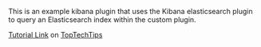 This is an example kibana plugin that uses the Kibana elasticsearch plugin to query an Elasticsearch index within the custom plugin.

[Tutorial Link](https://toptechtips.github.io/2019-09-20-how-to-query-elasticsearch-in-kibana-plugin/) on [TopTechTips](https://toptechtips.github.io)